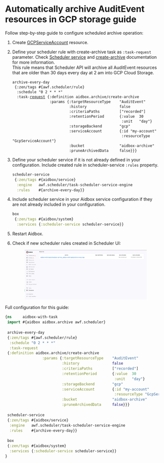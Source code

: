 # Automatically archive AuditEvent resources in GCP storage guide

Follow step-by-step guide to configure scheduled archive operation:

1. Create [GCPServiceAccount](../../storage-1/gcp-cloud-storage.md#create-gcpserviceaccount) resource.
2.  Define your scheduler rule with create-archive task as `:task-request` parameter. Check [Scheduler service](broken-reference) and [create-archive](../../api-1/task-api/archive-restore-api/create-archive.md) documentation for more information.\
    This rule means that Scheduler API will archive all AuditEvent resources that are older than 30 days every day at 2 am into GCP Cloud Storage.

    <pre class="language-clojure"><code class="lang-clojure">archive-every-day
     {:zen/tags #{awf.scheduler/rule}
      :schedule "0 2 * * *"
      :task-<a data-footnote-ref href="#user-content-fn-1">request</a> {:definition aidbox.archive/create-archive
                     :params {:targetResourceType    "AuditEvent"
                              :history               false
                              :criteriaPaths         ["recorded"]
                              :retentionPeriod       {:value  30
                                                      :unit   "day"}
                              :storageBackend        "gcp"
                              :serviceAccount        {:id "my-account"
                                                      :resourceType "GcpServiceAccount"}
                              :bucket                "aidbox-archive"
                              :pruneArchivedData     false}}}
    </code></pre>
3.  Define your scheduler service if it is not already defined in your configuration. Include created rule in scheduler-service `:rules` property.

    ```clojure
    scheduler-service
     {:zen/tags #{aidbox/service}
      :engine   awf.scheduler/task-scheduler-service-engine
      :rules    #{archive-every-day}}
    ```
4.  Include scheduler service in your Aidbox service configuration if they are not already included in your configuration.

    ```clojure
    box
     {:zen/tags #{aidbox/system}
      :services {:scheduler-service scheduler-service}}
    ```
5. Restart Aidbox.
6.  Check if new scheduler rules created in Scheduler UI:

    <figure><img src="../../.gitbook/assets/image (3).png" alt=""><figcaption></figcaption></figure>

Full configuration for this guide:

```clojure
{ns     aidbox-with-task
 import #{aidbox aidbox.archive awf.scheduler}

 archive-every-day
 {:zen/tags #{awf.scheduler/rule}
  :schedule "0 2 * * *"
  :task-request
 {:definition aidbox.archive/create-archive
                 :params {:targetResourceType    "AuditEvent"
                          :history               false
                          :criteriaPaths         ["recorded"]
                          :retentionPeriod       {:value  30
                                                  :unit   "day"}
                          :storageBackend        "gcp"
                          :serviceAccount        {:id "my-account"
                                                  :resourceType "GcpServiceAccount"}
                          :bucket                "aidbox-archive"
                          :pruneArchivedData     false}}}

 scheduler-service
 {:zen/tags #{aidbox/service}
  :engine   awf.scheduler/task-scheduler-service-engine
  :rules    #{archive-every-day}}

 box
 {:zen/tags #{aidbox/system}
  :services {:scheduler-service scheduler-service}}
}
```



[^1]: 

